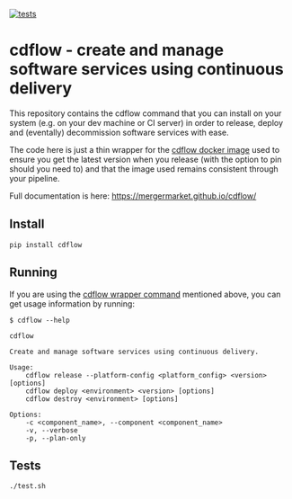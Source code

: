 [![tests](https://github.com/mergermarket/cdflow/actions/workflows/test.yml/badge.svg)](https://github.com/mergermarket/cdflow/actions/workflows/test.yml)
# cdflow - create and manage software services using continuous delivery

This repository contains the cdflow command that you can install on your system (e.g. on your dev machine or CI server) in order to release, deploy and (eventally) decommission software services with ease.

The code here is just a thin wrapper for the [cdflow docker image](https://github.com/mergermarket/cdflow-commands/) used to ensure you get the latest version when you release (with the option to pin should you need to) and that the image used remains consistent through your pipeline. 

Full documentation is here: https://mergermarket.github.io/cdflow/

## Install

```
pip install cdflow
```

## Running

If you are using the [cdflow wrapper command](https://github.com/mergermarket/cdflow/) mentioned above, you can get usage information by running:

```
$ cdflow --help

cdflow

Create and manage software services using continuous delivery.

Usage:
    cdflow release --platform-config <platform_config> <version> [options]
    cdflow deploy <environment> <version> [options]
    cdflow destroy <environment> [options]

Options:
    -c <component_name>, --component <component_name>
    -v, --verbose
    -p, --plan-only
```

## Tests

```
./test.sh
```
